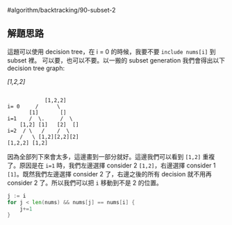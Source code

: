 #algorithm/backtracking/90-subset-2

## 解題思路

這題可以使用 decision tree，在 i = 0 的時候，我要不要 `include nums[i]` 到 subset 裡。 可以要，也可以不要。以一搬的 subset generation 我們會得出以下 decision tree graph:

*[1,2,2]*

```

	        [1,2,2]
i= 0     /      \
       [1]       []
i=1    /  \.     /  \
    [1,2] [1]   [2]  []
i=2	 / \   /    /  \
    /   \ [1,2][2,2][2]
[1,2,2] [1,2]
```

因為全部列下來會太多，這邊畫到一部分就好。這邊我們可以看到  `[1,2]` 重複了。原因是在 `i=1` 時，我們左邊選擇 consider 2 `[1,2]`，右邊選擇 consider 1 `[1]`。既然我們左邊選擇 consider 2 了，右邊之後的所有 decision 就不用再 consider 2 了。所以我們可以把 `i` 移動到不是 2 的位置。

```go
j := i
for j < len(nums) && nums[j] == nums[i] {
	j+=1
}
```



